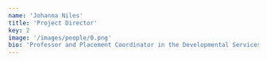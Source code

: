 ```yaml
---
name: 'Johanna Niles'
title: 'Project Director'
key: 2
image: '/images/people/0.png'
bio: 'Professor and Placement Coordinator in the Developmental Services Worker Program, Centennial College'
---
```

